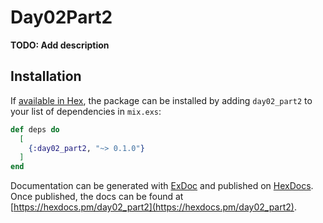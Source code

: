 # Day02Part2

**TODO: Add description**

## Installation

If [available in Hex](https://hex.pm/docs/publish), the package can be installed
by adding `day02_part2` to your list of dependencies in `mix.exs`:

```elixir
def deps do
  [
    {:day02_part2, "~> 0.1.0"}
  ]
end
```

Documentation can be generated with [ExDoc](https://github.com/elixir-lang/ex_doc)
and published on [HexDocs](https://hexdocs.pm). Once published, the docs can
be found at [https://hexdocs.pm/day02_part2](https://hexdocs.pm/day02_part2).

